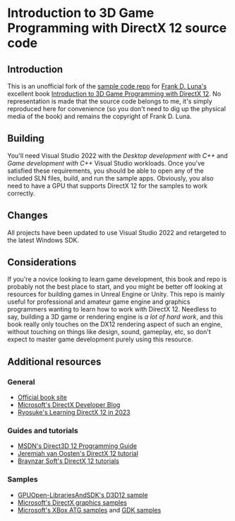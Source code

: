 # Introduction to 3D Game Programming with DirectX 12 source code

## Introduction

This is an unofficial fork of the [sample code repo]((https://github.com/d3dcoder/d3d12book)) for [Frank D. Luna's](http://www.d3dcoder.net/default.htm) excellent book [Introduction to 3D Game Programming with DirectX 12](http://www.d3dcoder.net/d3d12.htm). No representation is made that the source code belongs to me, it's simply reproduced here for convenience (so you don't need to dig up the physical media of the book) and remains the copyright of Frank D. Luna.

## Building

You'll need Visual Studio 2022 with the _Desktop development with C++_ and _Game development with C++_ Visual Studio workloads. Once you've satisfied these requirements, you should be able to open any of the included SLN files, build, and run the sample apps. Obviously, you also need to have a GPU that supports DirectX 12 for the samples to work correctly.

## Changes

All projects have been updated to use Visual Studio 2022 and retargeted to the latest Windows SDK.

## Considerations

If you're a novice looking to learn game development, this book and repo is probably not the best place to start, and you might be better off looking at resources for building games in Unreal Engine or Unity. This repo is mainly useful for professional and amateur game engine and graphics programmers wanting to learn how to work with DirectX 12. Needless to say, building a 3D game or rendering engine is _a lot of hard work_, and this book really only touches on the DX12 rendering aspect of such an engine, without touching on things like design, sound, gameplay, etc, so don't expect to master game development purely using this resource. 

## Additional resources

### General
* [Official book site](http://d3dcoder.net/default.htm)
* [Microsoft's DirectX Developer Blog](https://devblogs.microsoft.com/directx/)
* [Ryosuke's Learning DirectX 12 in 2023](https://whoisryosuke.com/blog/2023/learning-directx-12-in-2023/)

### Guides and tutorials
* [MSDN's Direct3D 12 Programming Guide](https://docs.microsoft.com/en-us/windows/win32/direct3d12/directx-12-programming-guide)
* [Jeremiah van Oosten's DirectX 12 tutorial](https://github.com/jpvanoosten/LearningDirectX12/tree/v0.0.1)
* [Braynzar Soft's DirectX 12 tutorials](https://www.braynzarsoft.net/viewtutorial/q16390-04-directx-12-braynzar-soft-tutorials)

### Samples
* [GPUOpen-LibrariesAndSDK's D3D12 sample](https://github.com/GPUOpen-LibrariesAndSDKs/HelloD3D12)
* [Microsoft's DirectX graphics samples](https://github.com/microsoft/DirectX-Graphics-Samples)
* [Microsoft's XBox ATG samples](https://github.com/microsoft/Xbox-ATG-Samples) and [GDK samples](https://github.com/microsoft/Xbox-GDK-Samples/)
